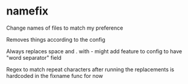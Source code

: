 # namefix
Change names of files to match my preference

Removes things according to the config

Always replaces space and . with - 
might add feature to config to have "word separator" field

Regex to match repeat characters after running the replacements is hardcoded in the fixname func for now
